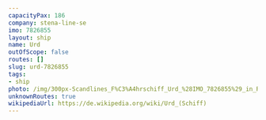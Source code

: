 ```yaml
---
capacityPax: 186
company: stena-line-se
imo: 7826855
layout: ship
name: Urd
outOfScope: false
routes: []
slug: urd-7826855
tags:
- ship
photo: /img/300px-Scandlines_F%C3%A4hrschiff_Urd_%28IMO_7826855%29_in_Rostock_%2801-2%29.jpg
unknownRoutes: true
wikipediaUrl: https://de.wikipedia.org/wiki/Urd_(Schiff)
---
```

